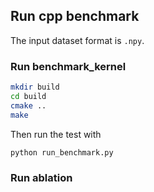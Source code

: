 ## Run cpp benchmark

The input dataset format is `.npy`.

### Run benchmark_kernel
```bash
mkdir build
cd build
cmake ..
make
```

Then run the test with
``` bash
python run_benchmark.py
```

### Run ablation
